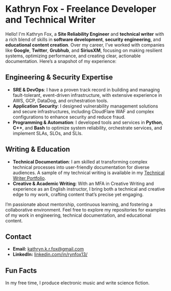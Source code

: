 # **Kathryn Fox - Freelance Developer and Technical Writer**

Hello! I'm Kathryn Fox, a **Site Reliability Engineer** and **technical writer** with a rich blend of skills in **software development**, **security engineering**, and **educational content creation**. Over my career, I've worked with companies like **Google**, **Twitter**, **Grubhub**, and **SiriusXM**, focusing on making resilient systems, optimizing performance, and creating clear, actionable documentation. Here’s a snapshot of my experience:

## Engineering & Security Expertise

- **SRE & DevOps**: I have a proven track record in building and managing fault-tolerant, event-driven infrastructure, with extensive experience in AWS, GCP, DataDog, and orchestration tools.
- **Application Security**: I designed vulnerability management solutions and secure infrastructures, including CloudFlare WAF and complex configurations to enhance security and reduce fraud.
- **Programming & Automation**: I developed tools and services in **Python**, **C++**, and **Bash** to optimize system reliability, orchestrate services, and implement SLAs, SLOs, and SLIs.

## Writing & Education

- **Technical Documentation**: I am skilled at transforming complex technical processes into user-friendly documentation for diverse audiences. A sample of my technical writing is available in my [Technical Writer Portfolio](https://rynfox13.github.io/technical-writing-portfolio/).
- **Creative & Academic Writing**: With an MFA in Creative Writing and experience as an English instructor, I bring both a technical and creative edge to my work, crafting content that’s precise yet engaging.

I’m passionate about mentorship, continuous learning, and fostering a collaborative environment. Feel free to explore my repositories for examples of my work in engineering, technical documentation, and educational content.

## Contact

- **Email:** kathryn.k.r.fox@gmail.com
- **LinkedIn:** [linkedin.com/in/rynfox13/](https://www.linkedin.com/in/rynfox13/)

## Fun Facts

In my free time, I produce electronic music and write science fiction.
